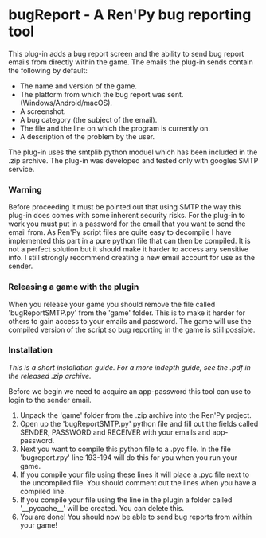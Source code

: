 # bugReport - A Ren'Py bug reporting tool

This plug-in adds a bug report screen and the ability to send bug report emails from directly within the game. The emails the plug-in sends contain the following by default:
- The name and version of the game.
- The platform from which the bug report was sent. (Windows/Android/macOS).
- A screenshot.
- A bug category (the subject of the email).
- The file and the line on which the program is currently on.
- A description of the problem by the user.

The plug-in uses the smtplib python moduel which has been included in the .zip archive. The plug-in was developed and tested only with googles SMTP service.

### Warning
Before proceeding it must be pointed out that using SMTP the way this plug-in does comes with some inherent security risks. For the plug-in to work you must put in a password for the email that you want to send the email from. As Ren'Py script files are quite easy to decompile I have implemented this part in a pure python file that can then be compiled. It is not a perfect solution but it should make it harder to access any sensitive info. I still strongly recommend creating a new email account for use as the sender. 

### Releasing a game with the plugin
When you release your game you should remove the file called 'bugReportSMTP.py' from the 'game' folder. This is to make it harder for others to gain access to your emails and password. The game will use the compiled version of the script so bug reporting in the game is still possible.

### Installation
<i> This is a short installation guide. For a more indepth guide, see the .pdf in the released .zip archive. </i>

Before we begin we need to acquire an app-password this tool can use to login to the sender email.

1. Unpack the 'game' folder from the .zip archive into the Ren'Py project.
2. Open up the 'bugReportSMTP.py' python file and fill out the fields called SENDER, PASSWORD and RECEIVER with your emails and app-password.
3. Next you want to compile this python file to a .pyc file. In the file 'bugreport.rpy' line 193-194 will do this for you when you run your game.
4. If you compile your file using these lines it will place a .pyc file next to the uncompiled file. You should comment out the lines when you have a compiled line.
5. If you compile your file using the line in the plugin a folder called '\_\_pycache\_\_' will be created. You can delete this.
6. You are done! You should now be able to send bug reports from within your game!
